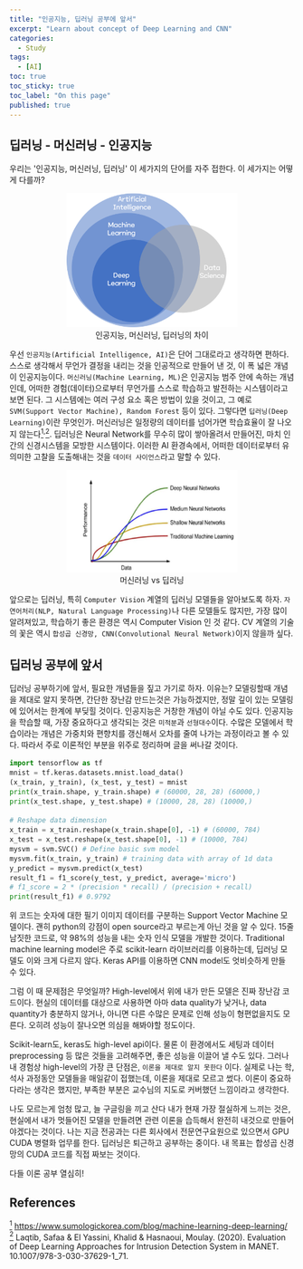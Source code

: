 ```yaml
---
title: "인공지능, 딥러닝 공부에 앞서"
excerpt: "Learn about concept of Deep Learning and CNN"
categories:
  - Study
tags: 
  - [AI]
toc: true
toc_sticky: true
toc_label: "On this page"
published: true
---
```


## 딥러닝 - 머신러닝 - 인공지능
우리는 '인공지능, 머신러닝, 딥러닝' 이 세가지의 단어를 자주 접한다. 이 세가지는 어떻게 다를까?

<center>
	<figure style="width: 60%"> <img src="/Images/Study/base1.png" alt="AI, ML, DLArtificial Intelligence"/>
    <figcaption>인공지능, 머신러닝, 딥러닝의 차이</figcaption>
    </figure>
</center>

우선 `인공지능(Artificial Intelligence, AI)`은 단어 그대로라고 생각하면 편하다. 스스로 생각해서 무언가 결정을 내리는 것을 인공적으로 만들어 낸 것, 이 폭 넓은 개념이 인공지능이다.
`머신러닝(Machine Learning, ML)`은 인공지능 범주 안에 속하는 개념인데, 어떠한 경험(데이터)으로부터 무언가를 스스로 학습하고 발전하는 시스템이라고 보면 된다.
그 시스템에는 여러 구성 요소 혹은 방법이 있을 것이고, 그 예로 `SVM(Support Vector Machine), Random Forest` 등이 있다.
그렇다면 `딥러닝(Deep Learning)`이란 무엇인가. 머신러닝은 일정량의 데이터를 넘어가면 학습효율이 잘 나오지 않는다[<sup id="fn1-back">1</sup>](#fn1)<sup>,</sup>[<sup id="fn2-back">2</sup>](#fn2).
딥러닝은 Neural Network를 무수히 많이 쌓아올려서 만들어진, 마치 인간의 신경시스템을 모방한 시스템이다. 이러한 AI 환경속에서, 어떠한 데이터로부터 유의미한 고찰을 도출해내는 것을 `데이터 사이언스`라고 말할 수 있다.

<center>
	<figure style="width: 60%"> <img src="/Images/Study/base2.png" alt="ML vs DL" />
    <figcaption>머신러닝 vs 딥러닝</figcaption>
    </figure>
</center>

앞으로는 딥러닝, 특히 `Computer Vision` 계열의 딥러닝 모델들을 알아보도록 하자. `자연어처리(NLP, Natural Language Processing)`나 다른 모델들도 많지만, 가장 많이 알려져있고, 학습하기 좋은 환경은 역시 Computer Vision 인 것 같다. CV 계열의 기술의 꽃은 역시 `합성곱 신경망, CNN(Convolutional Neural Network)`이지 않을까 싶다.

## 딥러닝 공부에 앞서
딥러닝 공부하기에 앞서, 필요한 개념들을 짚고 가기로 하자. 이유는? 
모델링할때 개념을 제대로 알지 못하면, 간단한 장난감 만드는것은 가능하겠지만,
정말 깊이 있는 모델링에 있어서는 한계에 부딪힐 것이다.
인공지능은 거창한 개념이 아닐 수도 있다. 인공지능을 학습할 때, 가장 중요하다고 생각되는 것은 `미적분`과 `선형대수`이다.
수많은 모델에서 학습이라는 개념은 가중치와 편향치를 갱신해서 오차를 줄여 나가는 과정이라고 볼 수 있다.
따라서 주로 이론적인 부분을 위주로 정리하며 글을 써나갈 것이다.

```python
import tensorflow as tf
mnist = tf.keras.datasets.mnist.load_data()
(x_train, y_train), (x_test, y_test) = mnist
print(x_train.shape, y_train.shape) # (60000, 28, 28) (60000,)
print(x_test.shape, y_test.shape) # (10000, 28, 28) (10000,)

# Reshape data dimension
x_train = x_train.reshape(x_train.shape[0], -1) # (60000, 784)
x_test = x_test.reshape(x_test.shape[0], -1) # (10000, 784)
mysvm = svm.SVC() # Define basic svm model
mysvm.fit(x_train, y_train) # training data with array of 1d data
y_predict = mysvm.predict(x_test)
result_f1 = f1_score(y_test, y_predict, average='micro')
# f1_score = 2 * (precision * recall) / (precision + recall)
print(result_f1) # 0.9792
```

위 코드는 숫자에 대한 필기 이미지 데이터를 구분하는 Support Vector Machine 모델이다. 괜히 python의 강점이 open source라고 부르는게 아닌 것을 알 수 있다.
15줄 남짓한 코드로, 약 98%의 성능을 내는 숫자 인식 모델을 개발한 것이다. Traditional machine learning model은 주로 scikit-learn 라이브러리를 이용하는데, 딥러닝 모델도 이와 크게 다르지 않다. 
Keras API를 이용하면 CNN model도 엇비슷하게 만들 수 있다.

그럼 이 때 문제점은 무엇일까? High-level에서 위에 내가 만든 모델은 진짜 장난감 코드이다. 현실의 데이터를 대상으로 사용하면 아마 data quality가 낮거나, data quantity가 충분하지 않거나, 아니면 다른 수많은 문제로 인해 성능이 형편없을지도 모른다. 오히려 성능이 잘나오면 의심을 해봐야할 정도이다.

Scikit-learn도, keras도 high-level api이다. 물론 이 환경에서도 세팅과 데이터 preprocessing 등 많은 것들을 고려해주면, 좋은 성능을 이끌어 낼 수도 있다.
그러나 내 경험상 high-level의 가장 큰 단점은, `이론을 제대로 알지 못한다` 이다. 실제로 나는 학, 석사 과정동안 모델들을 매일같이 접했는데, 이론을 제대로 모르고 썼다.
이론이 중요하다라는 생각은 했지만, 부족한 부분은 교수님의 지도로 커버했던 느낌이라고 생각한다.

나도 모르는게 엄청 많고, 늘 구글링을 끼고 산다
내가 현재 가장 절실하게 느끼는 것은, 현실에서 내가 멋들어진 모델을 만들려면 관련 이론을 습득해서 완전히 내것으로 만들어야겠다는 것이다.
나는 지금 전공과는 다른 회사에서 전문연구요원으로 있으면서 GPU CUDA 병렬화 업무를 한다. 딥러닝은 퇴근하고 공부하는 중이다. 내 목표는 합성곱 신경망의 CUDA 코드를 직접 짜보는 것이다.

다들 이론 공부 열심히!

## References
[<sup id="fn1">1</sup>](#fn1-back) <https://www.sumologickorea.com/blog/machine-learning-deep-learning/>  
[<sup id="fn2">2</sup>](#fn2-back) Laqtib, Safaa & El Yassini, Khalid & Hasnaoui, Moulay. (2020). Evaluation of Deep Learning Approaches for Intrusion Detection System in MANET. 10.1007/978-3-030-37629-1_71.
